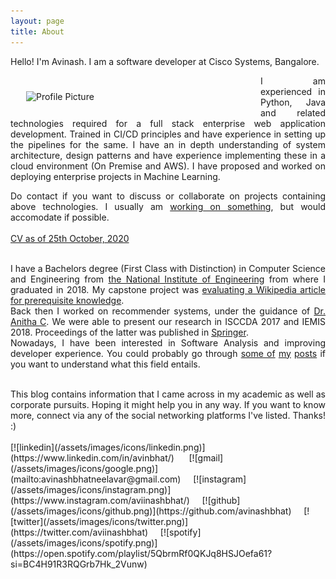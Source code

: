 ```yaml
---
layout: page
title: About
---
```


Hello! I'm Avinash. I am a software developer at Cisco Systems, Bangalore. 
<div style="text-align: justify;">
<img alt="Profile Picture" src="{{site.baseurl}}/assets/images/avinashbhat_image.png" style="float:left;width:350px;padding:25px;"/>

I am experienced in Python, Java and related technologies required for a full stack enterprise web application development. Trained in CI/CD principles and have experience in setting up the pipelines for the same. I have an in depth understanding of system architecture, design patterns and have experience implementing these in a cloud environment (On Premise and AWS). I have proposed and worked on deploying enterprise projects in Machine Learning. 

Do contact if you want to discuss or collaborate on projects containing above technologies. I usually am <a href="https://avinashbhat.github.io/now">working on something</a>, but would accomodate if possible.
<br><br>
<a href="https://drive.google.com/file/d/1owbigk1xV0Q-9oYtXHUWzSGFDn6fzwzy/view?usp=sharing">
CV as of 25th October, 2020
</a>
<br><br>


I have a Bachelors degree (First Class with Distinction) in Computer Science and Engineering from <a href="https://nie.ac.in/">the National Institute of Engineering</a> from where I graduated in 2018. My capstone project was <a href="https://github.com/avinashbhat/wikicontext">evaluating a Wikipedia article for  prerequisite knowledge</a>.
<br>
Back then I worked on recommender systems, under the guidance of <a href="https://scholar.google.co.in/citations?user=4goUOJsAAAAJ&hl=en">Dr. Anitha C</a>. We were able to present our research in ISCCDA 2017 and IEMIS 2018. Proceedings of the latter was published in <a href="https://link.springer.com/chapter/10.1007/978-981-13-1498-8_8">Springer</a>.
<br> 
Nowadays, I have been interested in Software Analysis and improving developer experience. You could probably go through <a href="https://avinashbhat.github.io/2020/10/07/deepdelta">some of</a> <a href="https://avinashbhat.github.io/2020/10/04/contributor-feedback-on-usability">my</a> <a href="https://avinashbhat.github.io/2020/09/28/using-argumentation-models-to-model-issue-threads">posts</a> if you want to understand what this field entails.
</div>
<br>
<div style="text-align: justify;">
This blog contains information that I came across in my academic as well as corporate pursuits. Hoping it might help you in any way. If you want to know more, connect via any of the social networking platforms I've listed. Thanks! :)
</div><br>
[![linkedin](/assets/images/icons/linkedin.png)](https://www.linkedin.com/in/avinbhat/)&nbsp;&nbsp;&nbsp;
&nbsp;
[![gmail](/assets/images/icons/google.png)](mailto:avinashbhatneelavar@gmail.com)&nbsp;&nbsp;&nbsp;&nbsp;
[![instagram](/assets/images/icons/instagram.png)](https://www.instagram.com/aviinashbhat/)&nbsp;&nbsp;&nbsp;&nbsp;
[![github](/assets/images/icons/github.png)](https://github.com/avinashbhat)&nbsp;&nbsp;&nbsp;&nbsp;
[![twitter](/assets/images/icons/twitter.png)](https://twitter.com/aviinashbhat)&nbsp;&nbsp;&nbsp;&nbsp;
[![spotify](/assets/images/icons/spotify.png)](https://open.spotify.com/playlist/5QbrmRf0QKJq8HSJOefa61?si=BC4H91R3RQGrb7Hk_2Vunw)

